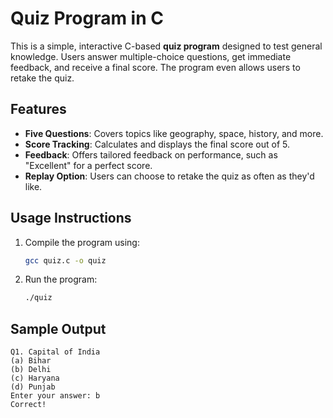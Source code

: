 # Quiz Program in C

This is a simple, interactive C-based **quiz program** designed to test general knowledge. Users answer multiple-choice questions, get immediate feedback, and receive a final score. The program even allows users to retake the quiz.

## Features
- **Five Questions**: Covers topics like geography, space, history, and more.
- **Score Tracking**: Calculates and displays the final score out of 5.
- **Feedback**: Offers tailored feedback on performance, such as "Excellent" for a perfect score.
- **Replay Option**: Users can choose to retake the quiz as often as they'd like.

## Usage Instructions
1. Compile the program using:
   ```bash
   gcc quiz.c -o quiz
   ```
2. Run the program:
   ```bash
   ./quiz
   ```

## Sample Output
```
Q1. Capital of India
(a) Bihar
(b) Delhi
(c) Haryana
(d) Punjab
Enter your answer: b
Correct!
```
